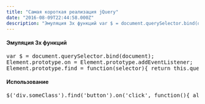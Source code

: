 ```yaml
---
title: "Самая короткая реализация jQuery"
date: "2016-08-09T22:44:58.000Z"
description: "Эмуляция 3х функций var $ = document.querySelector.bind(document); Element.prototype.on = Element.prototype.addEventListener; El"
---
```


<h4>Эмуляция 3х функций</h4>
<pre>var $ = document.querySelector.bind(document);<br>Element.prototype.on = Element.prototype.addEventListener;<br>Element.prototype.find = function(selector){ return this.querySelector(selector) }</pre>
<h4>Использование</h4>
<pre>$('div.someClass').find('button').on('click', function(){ alert('Yeah!') });</pre>


